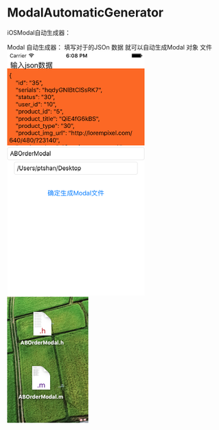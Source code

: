 # ModalAutomaticGenerator
iOSModal自动生成器： 

Modal 自动生成器： 填写对于的JSOn 数据 就可以自动生成Modal 对象 文件
![image](https://github.com/coderPChen/ModalAutomaticGenerator/blob/master/1.png)
![image](https://github.com/coderPChen/ModalAutomaticGenerator/blob/master/2.png)